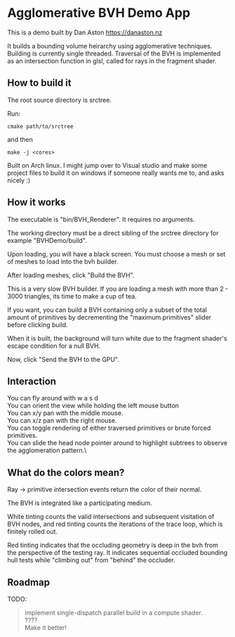 #  Agglomerative BVH Demo App

This is a demo built by Dan Aston https://danaston.nz

It builds a bounding volume heirarchy using agglomerative techniques.
Building is currently single threaded.
Traversal of the BVH is implemented as an intersection function in glsl, called for rays in the fragment shader.

## How to build it

The root source directory is srctree. 

Run:
```
cmake path/to/srctree
```
and then
```
make -j <cores>
```

Built on Arch linux. I might jump over to Visual studio and make some project files to build it on windows if someone really wants me to, and asks nicely :)

## How it works

The executable is "bin/BVH_Renderer". It requires no arguments.

The working directory must be a direct sibling of the srctree directory for example "BVHDemo/build".

Upon loading, you will have a black screen. You must choose a mesh or set of meshes to load into the bvh builder.

After loading meshes, click "Build the BVH".

This is a very slow BVH builder. If you are loading a mesh with more than 2 - 3000 triangles, its time to make a cup of tea.

If you want, you can build a BVH containing only a subset of the total amount of primitives by decrementing the "maximum primitives" slider before clicking build.

When it is built, the background will turn white due to the fragment shader's escape condition for a null BVH.

Now, click "Send the BVH to the GPU".

## Interaction

You can fly around with w a s d\
You can orient the view while holding the left mouse button\
You can x/y pan with the middle mouse.\
You can x/z pan with the right mouse.\
You can toggle rendering of either traversed primitives or brute forced primitives.\
You can slide the head node pointer around to highlight subtrees to observe the agglomeration pattern.\

## What do the colors mean?

Ray -> primitive intersection events return the color of their normal.

The BVH is integrated like a participating medium.

White tinting counts the valid intersections and subsequent visitation of BVH nodes, and red tinting counts the iterations of the trace loop, which is finitely rolled out.

Red tinting indicates that the occluding geometry is deep in the bvh from the perspective of the testing ray. It indicates sequential occluded bounding hull tests while "climbing out" from "behind" the occluder.


## Roadmap

TODO: 
  > implement single-dispatch parallel build in a compute shader.\
  > ????\
  > Make it better!
